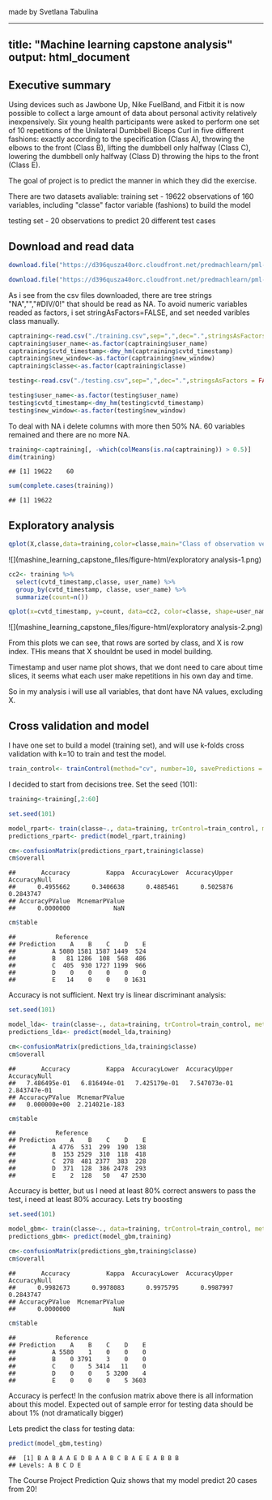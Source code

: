 

made by Svetlana Tabulina

---
title: "Machine learning capstone analysis"
output: html_document
---



## Executive summary

Using devices such as Jawbone Up, Nike FuelBand, and Fitbit it is now possible to collect a large amount of data about personal activity relatively inexpensively.  Six young health participants were asked to perform one set of 10 repetitions of the Unilateral Dumbbell Biceps Curl in five different fashions: 
exactly according to the specification (Class A), 
throwing the elbows to the front (Class B), 
lifting the dumbbell only halfway (Class C), 
lowering the dumbbell only halfway (Class D) 
throwing the hips to the front (Class E).

The goal of project is to predict the manner in which they did the exercise.

There are two datasets avaliable:
training set - 19622 observations of  160 variables, including "classe"  factor variable (fashions) to build the model

testing set - 20 observations to predict 20 different test cases

## Download and read data


```r
download.file("https://d396qusza40orc.cloudfront.net/predmachlearn/pml-training.csv",destfile = "./training.csv")

download.file("https://d396qusza40orc.cloudfront.net/predmachlearn/pml-testing.csv",destfile = "./testing.csv")
```

As i see from the csv files downloaded, there are tree strings "NA","","#DIV/0!" that should be read as NA.
To avoid numeric variables readed as factors, i set stringAsFactors=FALSE, and set needed varibles class manually.


```r
captraining<-read.csv("./training.csv",sep=",",dec=".",stringsAsFactors = FALSE,na.strings = c("NA","","#DIV/0!"))
captraining$user_name<-as.factor(captraining$user_name)
captraining$cvtd_timestamp<-dmy_hm(captraining$cvtd_timestamp)
captraining$new_window<-as.factor(captraining$new_window)
captraining$classe<-as.factor(captraining$classe)

testing<-read.csv("./testing.csv",sep=",",dec=".",stringsAsFactors = FALSE,na.strings = c("NA","","#DIV/0!"))

testing$user_name<-as.factor(testing$user_name)
testing$cvtd_timestamp<-dmy_hm(testing$cvtd_timestamp)
testing$new_window<-as.factor(testing$new_window)
```

To deal with NA i delete columns with more then 50% NA. 60 variables remained and there are no more NA.


```r
training<-captraining[, -which(colMeans(is.na(captraining)) > 0.5)]
dim(training)
```

```
## [1] 19622    60
```

```r
sum(complete.cases(training))
```

```
## [1] 19622
```


## Exploratory analysis


```r
qplot(X,classe,data=training,color=classe,main="Class of observation versus variable X")
```

![](mashine_learning_capstone_files/figure-html/exploratory analysis-1.png)<!-- -->

```r
cc2<- training %>%
  select(cvtd_timestamp,classe, user_name) %>%
  group_by(cvtd_timestamp, classe, user_name) %>%
  summarize(count=n())

qplot(x=cvtd_timestamp, y=count, data=cc2, color=classe, shape=user_name, main="Number of observations of  each class \n by timestamp and user name")
```

![](mashine_learning_capstone_files/figure-html/exploratory analysis-2.png)<!-- -->



From this plots we can see, that rows are sorted by class, and X is row index.
THis means that X shouldnt be used in model building.

Timestamp and user name plot shows, that we dont need to care about time slices, it seems what each user make  repetitions in his own day and time.

So in my analysis i will use all variables, that dont have NA values, excluding X.

## Cross validation and model 

I have one set to build a model (training set), and will use k-folds cross validation with k=10 to train and test the model.


```r
train_control<- trainControl(method="cv", number=10, savePredictions = TRUE)
```

I decided to start from decisions tree. Set the seed (101):


```r
training<-training[,2:60]

set.seed(101)

model_rpart<- train(classe~., data=training, trControl=train_control, method="rpart")
predictions_rpart<- predict(model_rpart,training)
```



```r
cm<-confusionMatrix(predictions_rpart,training$classe)
cm$overall
```

```
##       Accuracy          Kappa  AccuracyLower  AccuracyUpper   AccuracyNull 
##      0.4955662      0.3406638      0.4885461      0.5025876      0.2843747 
## AccuracyPValue  McnemarPValue 
##      0.0000000            NaN
```

```r
cm$table
```

```
##           Reference
## Prediction    A    B    C    D    E
##          A 5080 1581 1587 1449  524
##          B   81 1286  108  568  486
##          C  405  930 1727 1199  966
##          D    0    0    0    0    0
##          E   14    0    0    0 1631
```

Accuracy is not sufficient.
Next try is linear discriminant analysis: 


```r
set.seed(101)

model_lda<- train(classe~., data=training, trControl=train_control, method="lda")
predictions_lda<- predict(model_lda,training)
```



```r
cm<-confusionMatrix(predictions_lda,training$classe)
cm$overall
```

```
##       Accuracy          Kappa  AccuracyLower  AccuracyUpper   AccuracyNull 
##   7.486495e-01   6.816494e-01   7.425179e-01   7.547073e-01   2.843747e-01 
## AccuracyPValue  McnemarPValue 
##   0.000000e+00  2.214021e-183
```

```r
cm$table
```

```
##           Reference
## Prediction    A    B    C    D    E
##          A 4776  531  299  190  138
##          B  153 2529  310  118  418
##          C  278  481 2377  383  228
##          D  371  128  386 2478  293
##          E    2  128   50   47 2530
```


Accuracy is better, but us I need at least 80% correct answers to pass the test, i need at least 80% accuracy.
Lets try boosting


```r
set.seed(101)

model_gbm<- train(classe~., data=training, trControl=train_control, method="gbm")
predictions_gbm<- predict(model_gbm,training)
```



```r
cm<-confusionMatrix(predictions_gbm,training$classe)
cm$overall
```

```
##       Accuracy          Kappa  AccuracyLower  AccuracyUpper   AccuracyNull 
##      0.9982673      0.9978083      0.9975795      0.9987997      0.2843747 
## AccuracyPValue  McnemarPValue 
##      0.0000000            NaN
```

```r
cm$table
```

```
##           Reference
## Prediction    A    B    C    D    E
##          A 5580    1    0    0    0
##          B    0 3791    3    0    0
##          C    0    5 3414   11    0
##          D    0    0    5 3200    4
##          E    0    0    0    5 3603
```

Accuracy is perfect!
In the confusion matrix above there is all information about this model.
Expected out of sample error for testing data should be about 1% (not dramatically bigger)

Lets predict the class for testing data:


```r
predict(model_gbm,testing)
```

```
##  [1] B A B A A E D B A A B C B A E E A B B B
## Levels: A B C D E
```

The Course Project Prediction Quiz shows that my model predict 20 cases from 20!








